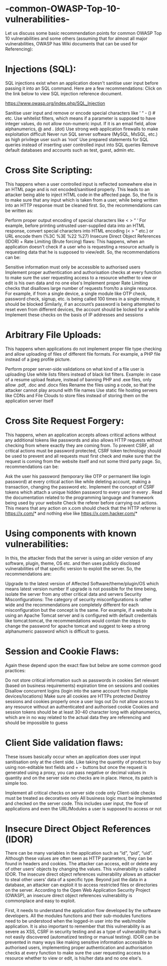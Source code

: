 # -common-OWASP-Top-10-vulnerabilities-




Let us discuss some basic recommendation points for common OWASP Top 10 vulnerabilities and some others (assuming that for almost all major vulnerabilities, OWASP has Wiki documents that can be used for Referencing):

# Injections (SQL): 
SQL injections exist when an application doesn't sanitise user input before passing it into an SQL command. Here are a few recommendations:
Click on the link below to view SQL injection reference document.

https://www.owasp.org/index.php/SQL_Injection

Sanitise user input and remove or encode special characters like ‘ “ - () # etc.
Use whitelist filters, which means if a parameter is supposed to have integer values, do not allow non-numeric input. If it is an email field, allow alphanumerics, @ and . (dot)
Use strong web application firewalls to make exploitation difficult
Never run SQL server software (MySQL, MsSQL, etc.) as high privilege user such as ‘root’
Use prepared statements for SQL queries instead of inserting user controlled input into SQL queries
Remove default databases and accounts such as test, guest, admin etc.
# Cross Site Scripting:
This happens when a user controlled input is reflected somewhere else in an HTML page and is not encoded/sanitised properly. This leads to an attacker being able to inject HTML code in the affected page. So, the fix is to make sure that any input which is taken from a user, while being written into an HTTP response must be cleaned first. So, the recommendations can be written as:

Perform proper output encoding of special characters like < > “ ‘
For example, before printing untrusted user-supplied data into an HTML response, convert special characters into HTML encoding (< > " etc.) or URL encode them (%3C %3E %22 %27)
Insecure Direct Object References (IDOR) + Rate Limiting (Brute forcing) flaws:
This happens, when an application doesn't check if a user who is requesting a resource actually is requesting data that he is supposed to view/edit. So, the recommendations can be:

Sensitive information must only be accessible to authorised users
Implement proper authentication and authorisation checks at every function to make sure the user requesting access to a resource whether to view or edit is his own data and no one else's
Implement proper Rate Limiting checks that disallows large number of requests from/to a single resource. For example, if from a single device, a single module like OTP check, password check, signup, etc. is being called 100 times in a single minute, it should be blocked
Similarly, if an account’s password is being attempted to reset even from different devices, the account should be locked for a while
Implement these checks on the basis of IP addresses and sessions
# Arbitrary File Uploads:
This happens when applications do not implement proper file type checking and allow uploading of files of different file formats. For example, a PHP file instead of a jpeg profile picture.

Perform proper server-side validations on what kind of a file user is uploading
Use white lists filters instead of black list filters. Example: in case of a resume upload feature, instead of banning PHP and .exe files, only allow .pdf, .doc and .docx files
Rename the files using a code, so that the attacker cannot play around with file names
Use static file hosting servers like CDNs and File Clouds to store files instead of storing them on the application server itself
# Cross Site Request Forgery:
This happens, when an application accepts allows critical actions without any additional tokens like passwords and also allows HTTP requests without checking from where exactly they are coming from. To prevent CSRF, all critical actions must be password protected, CSRF token technology should be used to prevent and all requests must first check and make sure that the request is coming from the website itself and not some third party page. So, recommendations can be:

Ask the user his password (temporary like OTP or permanent like login password) at every critical action like while deleting account, making a transaction, changing the password etc.
Implement the concept of CSRF tokens which attach a unique hidden password to every user in every
. Read the documentation related to the programming language and framework being used by your website
Check the referer before carrying out actions. This means that any action on x.com should check that the HTTP referrer is https://x.com/* and nothing else like https://x.com.hacker.com/*
# Using components with known vulnerabilities:
In this, the attacker finds that the server is using an older version of any software, plugin, theme, OS etc. and then uses publicly disclosed vulnerabilities of that specific version to exploit the server. So, the recommendations are:

Upgrade to the latest version of Affected Software/theme/plugin/OS which means latest version number
If upgrade is not possible for the time being, isolate the server from any other critical data and servers
Security Misconfigurations:
The category of security misconfigurations is rather wide and the recommendations are completely different for each misconfiguration but the concept is the same. For example, if a website is using an Apache Tomcat server and is configured with default credentials like tomcat:tomcat, the recommendations would contain the steps to change the password for apache tomcat and suggest to keep a strong alphanumeric password which is difficult to guess.

# Session and Cookie Flaws:
Again these depend upon the exact flaw but below are some common good practices:

Do not store critical information such as passwords in cookies
Set relevant (based on business requirements) expiration time on sessions and cookies
Disallow concurrent logins (login into the same account from multiple devices/locations)
Make sure all cookies are HTTPs protected
Destroy sessions and cookies properly once a user logs out
Do not allow access to any resource without an authenticated and authorised cookie
Cookies and session tokens should be at least 30-40 character long with alphanumerics, which are in no way related to the actual data they are referencing and should be impossible to guess
# Client Side validation flaws:
These issues basically occur when an application does user input sanitisation only at the client side. Like taking the quantity of product to buy using non-editable text fields and + - buttons but once the request is generated using a proxy, you can pass negative or decimal values in quantity and on the server side no checks are in place. Hence, its patch is simple too.

Implement all critical checks on server side code only
Client-side checks must be treated as decoratives only
All business logic must be implemented and checked on the server code. This includes user input, the flow of applications and even the URL/Modules a user is supposed to access or not

# Insecure Direct Object References (IDOR)
There can be many variables in the application such as “id”, “pid”, “uid”. Although these values are often seen as HTTP parameters, they can be found in headers and cookies. The attacker can access, edit or delete any of other users’ objects by changing the values. This vulnerability is called IDOR.
The insecure direct object references vulnerability allows an attacker to steal other users’ data of a specific type. Beyond just the data in a database, an attacker can exploit it to access restricted files or directories on the server. According to the Open Web Application Security Project (OWASP), an insecure direct object references vulnerability is commonplace and easy to exploit.

First, it needs to understand the application flow developed by the software developers. All the modules functions and their sub-modules functions need to be understood when the logged-in user into the web/mobile application. It is also important to remember that this vulnerability is as severe as XSS, CSRF in security testing and as a type of vulnerability that is not easily discovered (automatized testing or manual testing).
IDOR can be prevented in many ways like making sensitive information accessible to authorised users, implementing proper authentication and authorisation checks at every function to make sure the user requesting access to a resource whether to view or edit, is his/her data and no one else's.
